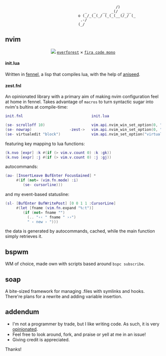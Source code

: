 ```
                                                  /)                      
                                    _   _   __  _(/  _ __               
                                 o (_/_(_(_/ (_(_(__(/_/ (_             
                                  .-/                                   
                                 (_/                                    
```
## nvim
<p align="center">
     <img src="https://user-images.githubusercontent.com/36731587/112466929-79432400-8d77-11eb-8920-be5e25683bb8.png">
     <a href="https://github.com/sainnhe/everforest"><code>everforest</code></a> × <code><a href="https://github.com/tonsky/FiraCode">fira code mono</a></code></p>

#### init.lua
Written in [fennel](https://github.com/bakpakin/Fennel/), a lisp that compiles lua, with the help of [aniseed](https://github.com/Olical/aniseed).

#### zest.fnl
An opinionated library with a primary aim of making nvim configuration feel at home in fennel. Takes advantage of `macros` to turn syntactic sugar into nvim's bultins at compile-time:
```lua
init.fnl                               init.lua

(se- scrolloff 10)                     vim.api.nvim_win_set_option(0, "scrolloff", 10)
(se- nowrap)                 -zest->   vim.api.nvim_win_set_option(0, "wrap", false)
(se- virtualedit "block")              vim.api.nvim_set_option("virtualedit", "block")
```
featuring key mapping to lua functions:
```lua
(k.nvo [expr] :k #(if (> vim.v.count 0) :k :gk))
(k.nvo [expr] :j #(if (> vim.v.count 0) :j :gj))
```
autocommands:
```lua
(au- [InsertLeave BufEnter FocusGained] *
     #(if (not= (vim.fn.mode) :i)
        (se- cursorline)))
```
and my event-based statusline:
```lua
(sl- [BufEnter BufWritePost] [0 0 1 1 :CursorLine]
     #(let [fname (vim.fn.expand "%:t")]
        (if (not= fname "")
          (.. "‹‹ " fname " ››")
          " ‹ new › ")))
```
the data is generated by autocommands, cached, while the main function simply retrieves it.

## bspwm
WM of choice, made own with scripts based around `bspc subscribe`.

## soap
A bite-sized framework for managing .files with symlinks and hooks. There're plans for a rewrite and adding variable insertion.

## addendum
- I'm not a programmer by trade, but I like writing code. As such, it is very [opinionated](https://i.redd.it/se5rfanqhqx11.jpg).
- Feel free to look around, fork, and praise or yell at me in an issue!
- Giving credit is appreciated.

Thanks!
